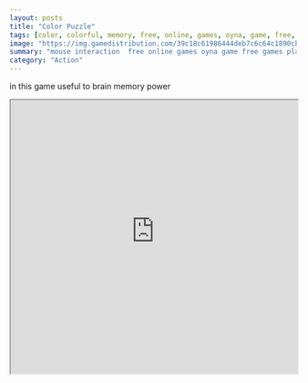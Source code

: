 ```yaml
---
layout: posts
title: "Color Puzzle"
tags: [color, colorful, memory, free, online, games, oyna, game, free, games, play, play, games]
image: "https://img.gamedistribution.com/39c18c61986444deb7c6c64c1890cb77.jpg"
summary: "mouse interaction  free online games oyna game free games play play games"
category: "Action"
---
```


in this game useful to brain memory power

<iframe width="100%" height="480px;" src="https://flash.gamedistribution.com?game=39c18c61986444deb7c6c64c1890cb77"></iframe>